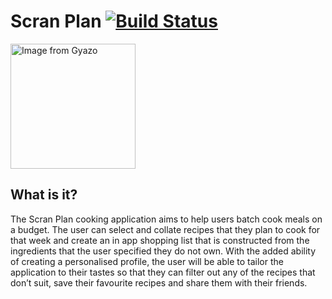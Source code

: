 # Scran Plan [![Build Status](https://travis-ci.org/SWEngGroup4/scranplan.svg?branch=master)](https://travis-ci.org/SWEngGroup4/scranplan) 


<a href="https://gyazo.com/bc811fd12f0978c0a1ce6d3b97c47d99"><img src="https://i.gyazo.com/bc811fd12f0978c0a1ce6d3b97c47d99.gif" alt="Image from Gyazo" width="200"/></a>
 ## What is it?
The Scran Plan cooking application aims to help users batch cook meals on a budget. The user can select and collate recipes that they plan to cook for that week and create an in app shopping list that is constructed from the ingredients that the user specified they do not own. With the added ability of creating a personalised profile, the user will be able to tailor the application to their tastes so that they can filter out any of the recipes that don’t suit, save their favourite recipes and share them with their friends.
